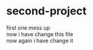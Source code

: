 # second-project
first one mess up<br>
now i have change this file<br>
now again i have change it<br>
